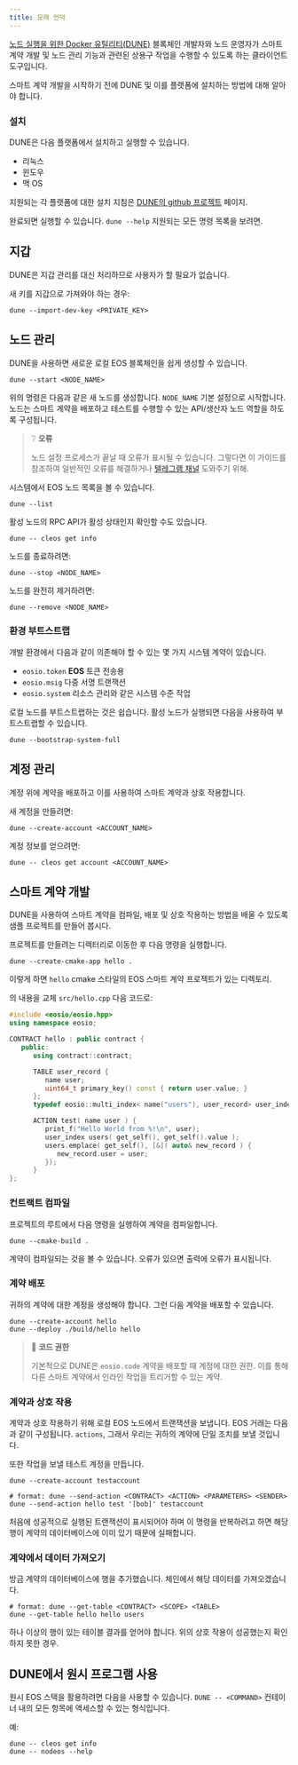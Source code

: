 ```yaml
---
title: 모래 언덕
---
```


[노드 실행을 위한 Docker 유틸리티(DUNE)](https://github.com/AntelopeIO/DUNE) 블록체인 개발자와 노드 운영자가 스마트 계약 개발 및 노드 관리 기능과 관련된 상용구 작업을 수행할 수 있도록 하는 클라이언트 도구입니다.

스마트 계약 개발을 시작하기 전에 DUNE 및 이를 플랫폼에 설치하는 방법에 대해 알아야 합니다.

### 설치

DUNE은 다음 플랫폼에서 설치하고 실행할 수 있습니다.
* 리눅스
* 윈도우
* 맥 OS

지원되는 각 플랫폼에 대한 설치 지침은 [DUNE의 github 프로젝트](https://github.com/AntelopeIO/DUNE) 페이지.

완료되면 실행할 수 있습니다. `dune --help` 지원되는 모든 명령 목록을 보려면.

## 지갑

DUNE은 지갑 관리를 대신 처리하므로 사용자가 할 필요가 없습니다.

새 키를 지갑으로 가져와야 하는 경우:

```shell
dune --import-dev-key <PRIVATE_KEY>
```

## 노드 관리

DUNE을 사용하면 새로운 로컬 EOS 블록체인을 쉽게 생성할 수 있습니다.

```shell
dune --start <NODE_NAME>
```

위의 명령은 다음과 같은 새 노드를 생성합니다. `NODE_NAME` 기본 설정으로 시작합니다.
노드는 스마트 계약을 배포하고 테스트를 수행할 수 있는 API/생산자 노드 역할을 하도록 구성됩니다.

> ❔ **오류**
>
> 노드 설정 프로세스가 끝날 때 오류가 표시될 수 있습니다.
> 그렇다면 이 가이드를 참조하여 일반적인 오류를 해결하거나
> [텔레그램 채널](https://t.me/antelopedevs) 도와주기 위해.

시스템에서 EOS 노드 목록을 볼 수 있습니다.

```shell
dune --list
```

활성 노드의 RPC API가 활성 상태인지 확인할 수도 있습니다.

```shell
dune -- cleos get info
```

노드를 종료하려면:

```shell
dune --stop <NODE_NAME>
```

노드를 완전히 제거하려면:

```shell
dune --remove <NODE_NAME>
```


### 환경 부트스트랩

개발 환경에서 다음과 같이 의존해야 할 수 있는 몇 가지 시스템 계약이 있습니다.
- `eosio.token` **EOS** 토큰 전송용
- `eosio.msig` 다중 서명 트랜잭션
- `eosio.system` 리소스 관리와 같은 시스템 수준 작업

로컬 노드를 부트스트랩하는 것은 쉽습니다. 활성 노드가 실행되면 다음을 사용하여 부트스트랩할 수 있습니다.

```shell
dune --bootstrap-system-full
```


## 계정 관리

계정 위에 계약을 배포하고 이를 사용하여 스마트 계약과 상호 작용합니다.

새 계정을 만들려면:

```shell
dune --create-account <ACCOUNT_NAME>
```

계정 정보를 얻으려면:

```shell
dune -- cleos get account <ACCOUNT_NAME>
```

## 스마트 계약 개발

DUNE을 사용하여 스마트 계약을 컴파일, 배포 및 상호 작용하는 방법을 배울 수 있도록 샘플 프로젝트를 만들어 봅시다.

프로젝트를 만들려는 디렉터리로 이동한 후 다음 명령을 실행합니다.

```shell
dune --create-cmake-app hello .
```

이렇게 하면 `hello` cmake 스타일의 EOS 스마트 계약 프로젝트가 있는 디렉토리.

의 내용을 교체 `src/hello.cpp` 다음 코드로:

```cpp
#include <eosio/eosio.hpp>
using namespace eosio;

CONTRACT hello : public contract {
   public:
      using contract::contract;

      TABLE user_record {
         name user;
         uint64_t primary_key() const { return user.value; }
      };
      typedef eosio::multi_index< name("users"), user_record> user_index;

      ACTION test( name user ) {
         print_f("Hello World from %!\n", user);
         user_index users( get_self(), get_self().value );
         users.emplace( get_self(), [&]( auto& new_record ) {
            new_record.user = user;
         });
      }
};
```

### 컨트랙트 컴파일

프로젝트의 루트에서 다음 명령을 실행하여 계약을 컴파일합니다.

```shell
dune --cmake-build .
```
계약이 컴파일되는 것을 볼 수 있습니다. 오류가 있으면 출력에 오류가 표시됩니다.

### 계약 배포

귀하의 계약에 대한 계정을 생성해야 합니다. 그런 다음 계약을 배포할 수 있습니다.

```shell
dune --create-account hello
dune --deploy ./build/hello hello
```

> 👀 **코드 권한**
>
> 기본적으로 DUNE은 `eosio.code` 계약을 배포할 때 계정에 대한 권한. 이를 통해
> 다른 스마트 계약에서 인라인 작업을 트리거할 수 있는 계약.

### 계약과 상호 작용

계약과 상호 작용하기 위해 로컬 EOS 노드에서 트랜잭션을 보냅니다. EOS 거래는 다음과 같이 구성됩니다.
`actions`, 그래서 우리는 귀하의 계약에 단일 조치를 보낼 것입니다.

또한 작업을 보낼 테스트 계정을 만듭니다.

```shell
dune --create-account testaccount

# format: dune --send-action <CONTRACT> <ACTION> <PARAMETERS> <SENDER>
dune --send-action hello test '[bob]' testaccount
```

처음에 성공적으로 실행된 트랜잭션이 표시되어야 하며 이 명령을 반복하려고 하면
해당 행이 계약의 데이터베이스에 이미 있기 때문에 실패합니다.

### 계약에서 데이터 가져오기

방금 계약의 데이터베이스에 행을 추가했습니다. 체인에서 해당 데이터를 가져오겠습니다.

```shell
# format: dune --get-table <CONTRACT> <SCOPE> <TABLE>
dune --get-table hello hello users
```

하나 이상의 행이 있는 테이블 결과를 얻어야 합니다. 위의 상호 작용이 성공했는지 확인하지 못한 경우.

## DUNE에서 원시 프로그램 사용

원시 EOS 스택을 활용하려면 다음을 사용할 수 있습니다. `DUNE -- <COMMAND>` 컨테이너 내의 모든 항목에 액세스할 수 있는 형식입니다.

예:
    
```shell
dune -- cleos get info
dune -- nodeos --help
```
